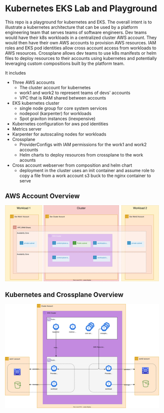 # Kubernetes EKS Lab and Playground

This repo is a playground for kubernetes and EKS. The overall intent is to
illustrate a kubernetes architecture that can be used by a platform engineering
team that serves teams of software engineers. Dev teams would have their k8s
workloads in a centralized cluster AWS account. They would then have their own
AWS accounts to provision AWS resources. IAM roles and EKS pod identities allow
cross account access from workloads to AWS resources. Crossplane allows dev
teams to use k8s manifests or helm files to deploy resources to their accounts
using kubernetes and potentially leveraging custom compositions built by the
platform team.

It includes

- Three AWS accounts
  - The cluster account for kubernetes
  - work1 and work2 to represent teams of devs' accounts
  - VPC that is RAM shared between accounts
- EKS kubernetes cluster
  - single node group for core system services
  - nodepool (karpenter) for workloads
  - Spot graviton instances (inexpensive)
- Kubernetes configuration for aws pod identities
- Metrics server
- Karpenter for autoscaling nodes for workloads
- Crossplane
  - ProviderConfigs with IAM permissions for the work1 and work2 accounts
  - Helm charts to deploy resources from crossplane to the work acounts
- Cross account webserver from composition and helm chart
  - deployment in the cluster uses an init container and assume role to copy a file from a work account s3 buck to the nginx container to serve

## AWS Account Overview

![arch1](architecture1.drawio.svg)

## Kubernetes and Crossplane Overview

![arch2](architecture2.drawio.svg)
